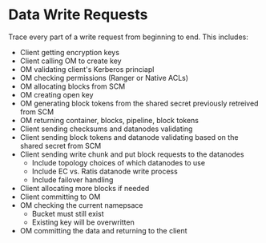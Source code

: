 # Data Write Requests

Trace every part of a write request from beginning to end. This includes:
- Client getting encryption keys
- Client calling OM to create key
- OM validating client's Kerberos princiapl
- OM checking permissions (Ranger or Native ACLs)
- OM allocating blocks from SCM
- OM creating open key
- OM generating block tokens from the shared secret previously retreived from SCM
- OM returning container, blocks, pipeline, block tokens
- Client sending checksums and datanodes validating
- Client sending block tokens and datanode validating based on the shared secret from SCM
- Client sending write chunk and put block requests to the datanodes
    - Include topology choices of which datanodes to use
    - Include EC vs. Ratis datanode write process
    - Include failover handling
- Client allocating more blocks if needed
- Client committing to OM
- OM checking the current namepsace
    - Bucket must still exist
    - Existing key will be overwritten
- OM committing the data and returning to the client

